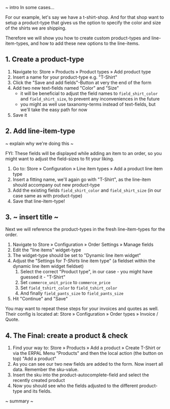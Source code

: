 ~ intro  In some cases...

For our example, let's say we have a t-shirt-shop. And for that shop want to setup a product-type that gives us the option to specify the color and size of the shirts we are shipping.

Therefore we will show you how to create custom product-types and line-item-types, and how to add these new options to the line-items.


## 1. Create a product-type
1. Navigate to: Store » Products » Product types » Add product type
1. Insert a name for your product-type e.g. "T-Shirt"
1. Click the "Save and add fields"-Button at very the end of the form
1. Add two new text-fields named "Color" and "Size"
    - it will be beneficial to adjust the field names to `field_shirt_color` and `field_shirt_size`, to prevent any 
    inconveniences in the future
    - you might as well use taxanomy-terms instead of text-fields, but we'll take the easy path for now
1. Save it


## 2. Add line-item-type
~ explain why we're doing this ~

FYI: These fields will be displayed while adding an item to an order, so you might want to adjust the field-sizes to 
fit your liking.

1. Go to: Store » Configuration » Line item types » Add a product line item type
1. Insert a fitting name, we'll again go with "T-Shirt", as the line-item should accompany out new product-type
1. Add the existing fields `field_shirt_color` and `field_shirt_size` (in our case same as with product-type)
1. Save that line-item-type!


## 3. ~ insert title ~
Next we will reference the product-types in the fresh line-item-types for the order.

1. Navigate to Store » Configuration » Order Settings » Manage fields
1. Edit the "line items" widget-type
1. The widget-type should be set to "Dynamic line item widget"
1. Adjust the "Settings for _T-Shirts_ line item type" (a fieldset within the dynamic line item widget fieldset) 
    1. Select the correct "Product type", in our case - you might have guessed it - "T-Shirt"
    1. Set `commerce_unit_price` to `commerce_price`
    1. Set `field_tshirt_color` to `field_tshirt_color`
    1. And finally `field_pants_size` to `field_pants_size`
1. Hit "Continue" and "Save"

You may want to repeat these steps for your invoices and quotes as well. Their config is located at: Store » 
Configuration » Order types » Invoice / Quote.


## 4. The Final: create a product & check
1. Find your way to: Store » Products » Add a product » Create T-Shirt
   or via the ERPAL Menu "Products" and then the local action (the button on top) "Add a product"
1. As you can see our two new fields are added to the form. Now insert all data.
    Remember the sku-value.
1. Insert the sku into the product-autocomplete-field and select the recently created product
1. Now you should see who the fields adjusted to the different product-type and its fields.

~ summary ~
